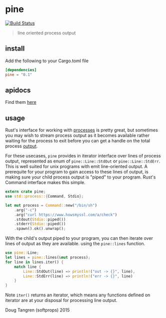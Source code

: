 # pine

[![Build Status](https://travis-ci.org/softprops/pine.svg?branch=master)](https://travis-ci.org/softprops/pine)

> line oriented process output

## install

Add the following to your Cargo.toml file

```toml
[dependencies]
pine = "0.1"
```

## apidocs

Find them [here](http://softprops.github.io/pine)

## usage

Rust's interface for working with [processes](https://doc.rust-lang.org/std/process/) is pretty great, but sometimes
you may wish to stream process output as it becomes available rather waiting for the process to exit before you can get
a handle on the total process [output](https://doc.rust-lang.org/std/process/struct.Output.html).

For these usecases, `pine` provides in iterator interface over lines of process output,
represented as enum of `pine::Line::StdOut` or `pine::Line::StdErr`. This is well suited for unix programs with emit
line-oriented output. A prerequite for your program to gain access
to these lines of output, is making sure your child process output is "piped" to your program. Rust's Command interface
makes this simple.

```rust
extern crate pine;
use std::process::{Command, Stdio};

let mut process = Command::new("/bin/sh")
    .arg("-c")
    .arg("curl https://www.howsmyssl.com/a/check")
    .stdout(Stdio::piped())
    .stderr(Stdio::piped())
    .spawn().ok().unwrap();
```

With the child's output piped to your program, you can then iterate over lines of output as
they are available. using the `pine::lines` function.

```rust
use pine::Line;
let lines = pine::lines(&mut process);
for line in lines.iter() {
    match line {
        Line::StdOut(line) => println!("out -> {}", line),
        Line::StdErr(line) => println!("err -> {}", line)
    }
}
```

Note `iter()` returns an iterator, which means any functions defined on iterator are
at your disposal for processing line output.

Doug Tangren (softprops) 2015
